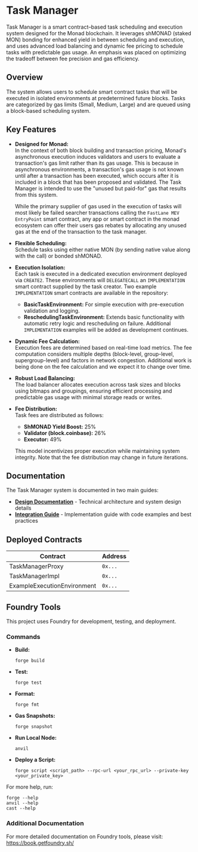 # Task Manager

Task Manager is a smart contract–based task scheduling and execution system designed for the Monad blockchain. It leverages shMONAD (staked MON) bonding for enhanced yield in between scheduling and execution, and uses advanced load balancing and dynamic fee pricing to schedule tasks with predictable gas usage. An emphasis was placed on optimizing the tradeoff between fee precision and gas efficiency.

## Overview

The system allows users to schedule smart contract tasks that will be executed in isolated environments at predetermined future blocks. Tasks are categorized by gas limits (Small, Medium, Large) and are queued using a block-based scheduling system.

## Key Features 
- **Designed for Monad:**  
  In the context of both block building and transaction pricing, Monad's asynchronous execution induces validators and users to evaluate a transaction's gas limit rather than its gas usage. This is because in asynchronous environments, a transaction's gas usage is not known until after a transaction has been executed, which occurs after it is included in a block that has been proposed and validated. The Task Manager is intended to use the "unused but paid-for" gas that results from this system.

  While the primary supplier of gas used in the execution of tasks will most likely be failed searcher transactions calling the `FastLane MEV EntryPoint` smart contract, any app or smart contract in the monad ecosystem can offer their users gas rebates by allocating any unused gas at the end of the transaction to the task manager.

- **Flexible Scheduling:**  
  Schedule tasks using either native MON (by sending native value along with the call) or bonded shMONAD.

- **Execution Isolation:**  
  Each task is executed in a dedicated execution environment deployed via `CREATE2`. These environments will `DELEGATECALL` an `IMPLEMENTATION` smart contract supplied by the task creator. Two example `IMPLEMENTATION` smart contracts are available in the repository:
  - **BasicTaskEnvironment:** For simple execution with pre-execution validation and logging.
  - **ReschedulingTaskEnvironment:** Extends basic functionality with automatic retry logic and rescheduling on failure.
  Additional `IMPLEMENTATION` examples will be added as development continues. 

- **Dynamic Fee Calculation:**  
  Execution fees are determined based on real-time load metrics. The fee computation considers multiple depths (block-level, group-level, supergroup-level) and factors in network congestion. Additional work is being done on the fee calculation and we expect it to change over time.

- **Robust Load Balancing:**  
  The load balancer allocates execution across task sizes and blocks using bitmaps and groupings, ensuring efficient processing and predictable gas usage with minimal storage reads or writes.

- **Fee Distribution:**  
  Task fees are distributed as follows:
  - **ShMONAD Yield Boost:** 25%
  - **Validator (block.coinbase):** 26%
  - **Executor:** 49%
  
  This model incentivizes proper execution while maintaining system integrity. Note that the fee distribution may change in future iterations.

## Documentation

The Task Manager system is documented in two main guides:

- **[Design Documentation](docs/design.md)** - Technical architecture and system design details
- **[Integration Guide](docs/integration.md)** - Implementation guide with code examples and best practices

## Deployed Contracts

| Contract | Address |
|----------|---------|
| TaskManagerProxy | `0x...` |
| TaskManagerImpl | `0x...` |
| ExampleExecutionEnvironment | `0x...` |

## Foundry Tools

This project uses Foundry for development, testing, and deployment.

### Commands

- **Build:**  
  ```shell
  forge build
  ```

- **Test:**  
  ```shell
  forge test
  ```

- **Format:**  
  ```shell
  forge fmt
  ```

- **Gas Snapshots:**  
  ```shell
  forge snapshot
  ```

- **Run Local Node:**  
  ```shell
  anvil
  ```

- **Deploy a Script:**  
  ```shell
  forge script <script_path> --rpc-url <your_rpc_url> --private-key <your_private_key>
  ```

For more help, run:
```shell
forge --help
anvil --help
cast --help
```

### Additional Documentation

For more detailed documentation on Foundry tools, please visit:
https://book.getfoundry.sh/
